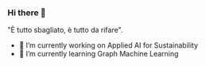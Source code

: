### Hi there 👋

"È tutto sbagliato, è tutto da rifare".

- 🌱 I’m currently working on Applied AI for Sustainability
- 🔭 I’m currently learning Graph Machine Learning

<!--
**varlottaang/varlottaang** is a ✨ _special_ ✨ repository because its `README.md` (this file) appears on your GitHub profile.

Here are some ideas to get you started:


- 👯 I’m looking to collaborate on ...
- 🤔 I’m looking for help with ...
- 💬 Ask me about ...
- 📫 How to reach me: ...
- 😄 Pronouns: ...
- ⚡ Fun fact: ...
-->
